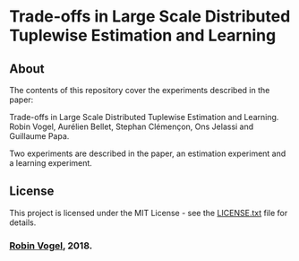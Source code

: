 # Trade-offs in Large Scale Distributed Tuplewise Estimation and Learning

## About

The contents of this repository cover the experiments described in the paper:

Trade-offs in Large Scale Distributed Tuplewise Estimation and Learning. Robin Vogel, Aurélien Bellet, Stephan
Clémençon, Ons Jelassi and Guillaume Papa.

Two experiments are described in the paper, an estimation experiment and a learning experiment.


## License

This project is licensed under the MIT License - see the [LICENSE.txt](LICENSE.txt) file for details.

### [Robin Vogel](https://perso.telecom-paristech.fr/rvogel/), 2018.
